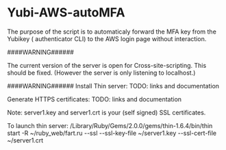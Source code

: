 # Yubi-AWS-autoMFA
The purpose of the script is to automaticaly forward the MFA key from the Yubikey ( authenticator CLI) to the AWS login page without interaction.

####WARNING######

The current version of the server is open for Cross-site-scripting. This should be fixed. (However the server is only listening to localhost.)

####WARNING######
Install Thin server:
TODO: links and documentation

Generate HTTPS certificates:
TODO: links and documentation

Note: server1.key and server1.crt is your (self signed) SSL certificates.

To launch thin server:
 /Library/Ruby/Gems/2.0.0/gems/thin-1.6.4/bin/thin start -R ~/ruby_web/fart.ru --ssl --ssl-key-file ~/server1.key --ssl-cert-file ~/server1.crt


